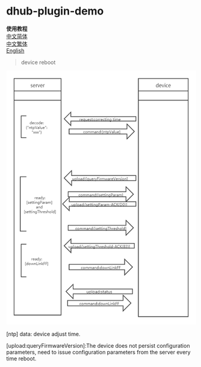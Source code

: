# dhub-plugin-demo
**使用教程**
<br>
[中文简体](https://github.com/linxot/dhub-plugin-demo/blob/master/README-chinese(simplified).md)
<br>
[中文繁体](https://github.com/linxot/dhub-plugin-demo/blob/master/README-chinese(traditional).md)
<br>
[English](https://github.com/linxot/dhub-plugin-demo/blob/master/README-english.md)


> device reboot

![image](https://github.com/linxot/dhub-plugin-demo/blob/master/src/main/resources/img/pic.png)

[ntp] data: device adjust time.

[upload:queryFirmwareVersion]:The device does not persist configuration parameters, need to issue configuration parameters from the server every time  reboot.